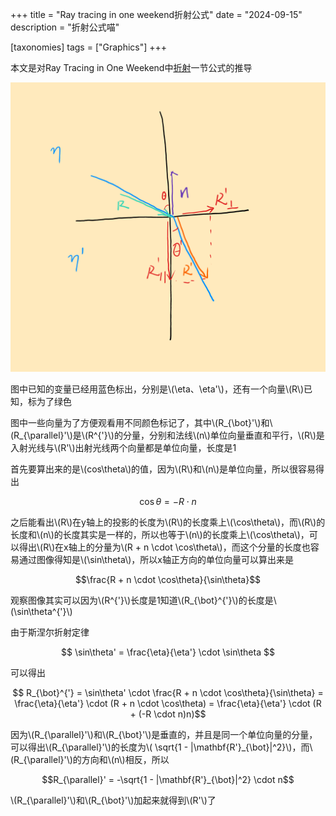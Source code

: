 +++
title = "Ray tracing in one weekend折射公式"
date = "2024-09-15"
description = "折射公式喵"

[taxonomies]
tags = ["Graphics"]
+++

本文是对Ray Tracing in One Weekend中[折射](https://raytracing.github.io/books/RayTracingInOneWeekend.html#dielectrics/snell'slaw)一节公式的推导

![ray_tracing_refract](/imgs/ray_tracing_refract.png)

图中已知的变量已经用蓝色标出，分别是\\(\eta、\eta'\\)，还有一个向量\\(R\\)已知，标为了绿色

图中一些向量为了方便观看用不同颜色标记了，其中\\(R_{\bot}'\\)和\\(R_{\parallel}'\\)是\\(R^{'}\\)的分量，分别和法线\\(n\\)单位向量垂直和平行，\\(R\\)是入射光线与\\(R'\\)出射光线两个向量都是单位向量，长度是1

首先要算出来的是\\(cos\theta\\)的值，因为\\(R\\)和\\(n\\)是单位向量，所以很容易得出

$$ \cos\theta = -R \cdot n$$

之后能看出\\(R\\)在y轴上的投影的长度为\\(R\\)的长度乘上\\(\cos\theta\\)，而\\(R\\)的长度和\\(n\\)的长度其实是一样的，所以也等于\\(n\\)的长度乘上\\(\cos\theta\\)，可以得出\\(R\\)在x轴上的分量为\\(R + n \cdot \cos\theta\\)，而这个分量的长度也容易通过图像得知是\\(\sin\theta\\)，所以x轴正方向的单位向量可以算出来是

$$\frac{R + n \cdot \cos\theta}{\sin\theta}$$

观察图像其实可以因为\\(R^{'}\\)长度是1知道\\(R_{\bot}^{'}\\)的长度是\\(\sin\theta^{'}\\)

由于斯涅尔折射定律

$$ \sin\theta' = \frac{\eta}{\eta'} \cdot \sin\theta $$

可以得出

$$ R_{\bot}^{'} = \sin\theta' \cdot \frac{R + n \cdot \cos\theta}{\sin\theta} = \frac{\eta}{\eta'} \cdot (R + n \cdot \cos\theta) = \frac{\eta}{\eta'} \cdot (R + (-R \cdot n)n)$$

因为\\(R_{\parallel}'\\)和\\(R_{\bot}'\\)是垂直的，并且是同一个单位向量的分量，可以得出\\(R_{\parallel}'\\)的长度为\\( \sqrt{1 - |\mathbf{R'}\_{\bot}|^2}\\)，而\\(R\_{\parallel}'\\)的方向和\\(n\\)相反，所以

$$R_{\parallel}' = -\sqrt{1 - |\mathbf{R'}_{\bot}|^2} \cdot n$$

\\(R_{\parallel}'\\)和\\(R_{\bot}'\\)加起来就得到\\(R'\\)了